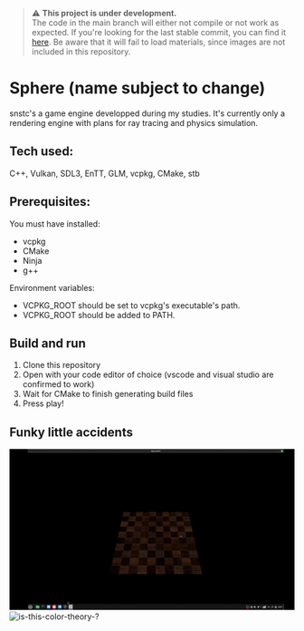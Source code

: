 > ⚠️ **This project is under development.**  
> The code in the main branch will either not compile or not work as expected.
> If you're looking for the last stable commit, you can find it [here](https://github.com/Merisiel0/snstc/tree/4d6cbd23b2a010b155f95391021fa8d42805d0c4).
> Be aware that it will fail to load materials, since images are not included in this repository.

# Sphere (name subject to change)

snstc's a game engine developped during my studies. It's currently only a rendering engine with plans for ray tracing and physics simulation.

## Tech used:

C++, Vulkan, SDL3, EnTT, GLM, vcpkg, CMake, stb

## Prerequisites:

You must have installed:
* vcpkg
* CMake
* Ninja
* g++

Environment variables:
* VCPKG_ROOT should be set to vcpkg's executable's path.
* VCPKG_ROOT should be added to PATH.

## Build and run
1. Clone this repository
2. Open with your code editor of choice (vscode and visual studio are confirmed to work)
3. Wait for CMake to finish generating build files
4. Press play!

## Funky little accidents
![damn-the-lighting](https://github.com/Merisiel0/snstc/blob/master/README_assets/2025-04-12%2022-47-07.gif)
![is-this-color-theory-?](https://github.com/Merisiel0/snstc/blob/master/README_assets/color_theory_i_guess.gif)
